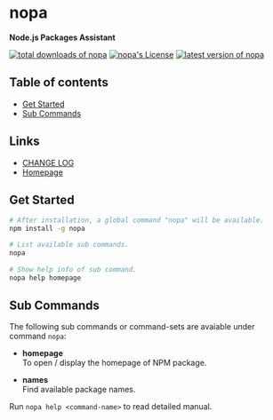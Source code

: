 #	nopa
__Node.js Packages Assistant__

[![total downloads of nopa](https://img.shields.io/npm/dt/nopa.svg)](https://www.npmjs.com/package/nopa)
[![nopa's License](https://img.shields.io/npm/l/nopa.svg)](https://www.npmjs.com/package/nopa)
[![latest version of nopa](https://img.shields.io/npm/v/nopa.svg)](https://www.npmjs.com/package/nopa)

##	Table of contents

*	[Get Started](#get-started)
* 	[Sub Commands](#sub-commands)

##	Links

*	[CHANGE LOG](./CHANGELOG.md)
*	[Homepage](https://github.com/YounGoat/nopa)

##	Get Started

```bash
# After installation, a global command "nopa" will be available. 
npm install -g nopa

# List available sub commands. 
nopa 
 
# Show help info of sub command. 
nopa help homepage
```

##  Sub Commands

The following sub commands or command-sets are avaiable under command `nopa`:

*	__homepage__  
	To open / display the homepage of NPM package.

*	__names__  
	Find available package names.
	
Run `nopa help <command-name>` to read detailed manual.